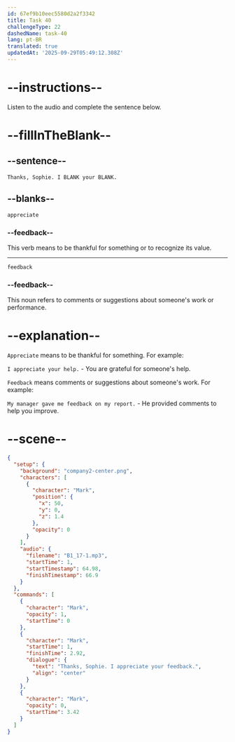 ```yaml
---
id: 67ef9b10eec5580d2a2f3342
title: Task 40
challengeType: 22
dashedName: task-40
lang: pt-BR
translated: true
updatedAt: '2025-09-29T05:49:12.308Z'
---
```


<!-- (audio) Mark: Thanks, Sophie. I appreciate your feedback. -->

# --instructions--

Listen to the audio and complete the sentence below.

# --fillInTheBlank--

## --sentence--

`Thanks, Sophie. I BLANK your BLANK.`

## --blanks--

`appreciate`

### --feedback--

This verb means to be thankful for something or to recognize its value.

---

`feedback`

### --feedback--

This noun refers to comments or suggestions about someone's work or performance.

# --explanation--

`Appreciate` means to be thankful for something. For example:

`I appreciate your help.` - You are grateful for someone's help.

`Feedback` means comments or suggestions about someone's work. For example:

`My manager gave me feedback on my report.` - He provided comments to help you improve.

# --scene--

```json
{
  "setup": {
    "background": "company2-center.png",
    "characters": [
      {
        "character": "Mark",
        "position": {
          "x": 50,
          "y": 0,
          "z": 1.4
        },
        "opacity": 0
      }
    ],
    "audio": {
      "filename": "B1_17-1.mp3",
      "startTime": 1,
      "startTimestamp": 64.98,
      "finishTimestamp": 66.9
    }
  },
  "commands": [
    {
      "character": "Mark",
      "opacity": 1,
      "startTime": 0
    },
    {
      "character": "Mark",
      "startTime": 1,
      "finishTime": 2.92,
      "dialogue": {
        "text": "Thanks, Sophie. I appreciate your feedback.",
        "align": "center"
      }
    },
    {
      "character": "Mark",
      "opacity": 0,
      "startTime": 3.42
    }
  ]
}
```
